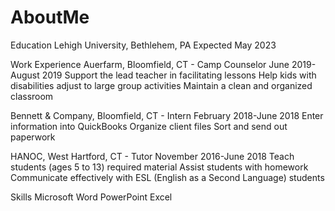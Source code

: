 # AboutMe
Education
Lehigh University, Bethlehem, PA						   Expected May 2023


Work Experience
Auerfarm, Bloomfield, CT - Camp Counselor			         June 2019-August 2019
Support the lead teacher in facilitating lessons
Help kids with disabilities adjust to large group activities
Maintain a clean and organized classroom

Bennett & Company, Bloomfield, CT - Intern			      February 2018-June 2018
Enter information into QuickBooks
Organize client files
Sort and send out paperwork

HANOC, West Hartford, CT - Tutor 					    November 2016-June 2018
Teach students (ages 5 to 13) required material
Assist students with homework
Communicate effectively with ESL (English as a Second Language) students


Skills
Microsoft Word
PowerPoint
Excel
